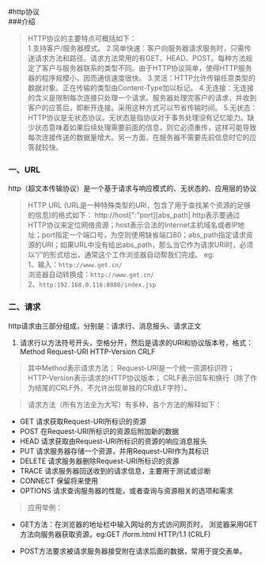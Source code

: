 #http协议   
###介绍
> HTTP协议的主要特点可概括如下：  
  1.支持客户/服务器模式。
  2.简单快速：客户向服务器请求服务时，只需传送请求方法和路径。请求方法常用的有GET、HEAD、POST。每种方法规定了客户与服务器联系的类型不同。由于HTTP协议简单，使得HTTP服务器的程序规模小，因而通信速度很快。
  3.灵活：HTTP允许传输任意类型的数据对象。正在传输的类型由Content-Type加以标记。
  4.无连接：无连接的含义是限制每次连接只处理一个请求。服务器处理完客户的请求，并收到客户的应答后，即断开连接。采用这种方式可以节省传输时间。
  5.无状态：HTTP协议是无状态协议。无状态是指协议对于事务处理没有记忆能力。缺少状态意味着如果后续处理需要前面的信息，则它必须重传，这样可能导致每次连接传送的数据量增大。另一方面，在服务器不需要先前信息时它的应答就较快。  
### 一、URL
 http（超文本传输协议）是一个基于请求与响应模式的、无状态的、应用层的协议  
 > HTTP URL (URL是一种特殊类型的URI，包含了用于查找某个资源的足够的信息)的格式如下：
   http://host[":"port][abs_path]
   http表示要通过HTTP协议来定位网络资源；host表示合法的Internet主机域名或者IP地址；port指定一个端口号，为空则使用缺省端口80；abs_path指定请求资源的URI；如果URL中没有给出abs_path，那么当它作为请求URI时，必须以“/”的形式给出，通常这个工作浏览器自动帮我们完成。
   eg:  
   1、输入：`http://www.get.cn/`  
   浏览器自动转换成：`http://www.get.cn/`  
   2、`http:192.168.0.116:8080/index.jsp`  
### 二、请求  
http请求由三部分组成，分别是：请求行、消息报头、请求正文  
1. 请求行以方法符号开头，空格分开，然后是请求的URI和协议版本号，格式：Method Request-URI HTTP-Version CRLF  
> 其中Method表示请求方法；
Request-URI是一个统一资源标识符；
HTTP-Version表示请求的HTTP协议版本；
CRLF表示回车和换行（除了作为结尾的CRLF外，不允许出现单独的CR或LF字符）。

> 请求方法（所有方法全为大写）有多种，各个方法的解释如下：
  + GET     请求获取Request-URI所标识的资源
  + POST    在Request-URI所标识的资源后附加新的数据
  + HEAD    请求获取由Request-URI所标识的资源的响应消息报头
  + PUT     请求服务器存储一个资源，并用Request-URI作为其标识
  + DELETE  请求服务器删除Request-URI所标识的资源
  + TRACE   请求服务器回送收到的请求信息，主要用于测试或诊断
  + CONNECT 保留将来使用
  + OPTIONS 请求查询服务器的性能，或者查询与资源相关的选项和需求
  > 应用举例：
  + GET方法：在浏览器的地址栏中输入网址的方式访问网页时，
  浏览器采用GET方法向服务器获取资源，eg:GET /form.html HTTP/1.1 (CRLF)
  
  + POST方法要求被请求服务器接受附在请求后面的数据，常用于提交表单。

























































